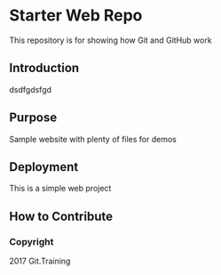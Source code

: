 # Starter Web Repo

This repository is for showing how Git and GitHub work

## Introduction
dsdfgdsfgd

## Purpose

Sample website with plenty of files for demos

## Deployment

This is a simple web project

## How to Contribute

### Copyright

2017 Git.Training


